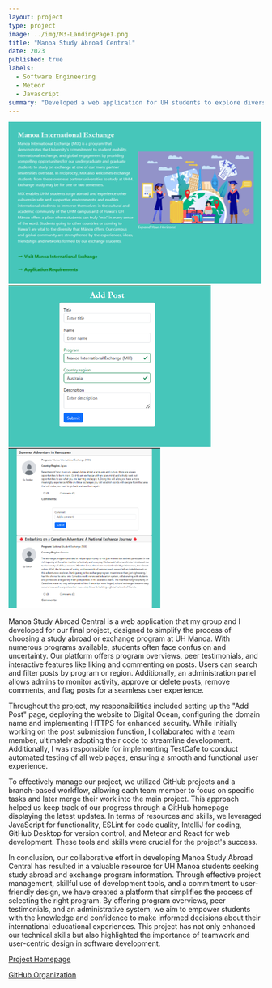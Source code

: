 ```yaml
---
layout: project
type: project
image: ../img/M3-LandingPage1.png
title: "Manoa Study Abroad Central"
date: 2023
published: true
labels:
  - Software Engineering
  - Meteor
  - Javascript
summary: "Developed a web application for UH students to explore diverse study abroad programs and access posts sharing other students' experiences in one convenient platform."
---
```


<div class="text-center p-4">
  <img width="500px" src="../img/programs.png" class="img-thumbnail" > 
  <img width="400px" src="../img/addPost.png" class="img-thumbnail" >
  <img width="300px" src="../img/testimonials.png" class="img-thumbnail" >
</div>

Manoa Study Abroad Central is a web application that my group and I developed for our final project, designed to simplify the process of choosing a study abroad or exchange program at UH Manoa. With numerous programs available, students often face confusion and uncertainty. Our platform offers program overviews, peer testimonials, and interactive features like liking and commenting on posts. Users can search and filter posts by program or region. Additionally, an administration panel allows admins to monitor activity, approve or delete posts, remove comments, and flag posts for a seamless user experience.<br>

Throughout the project, my responsibilities included setting up the "Add Post" page, deploying the website to Digital Ocean, configuring the domain name and implementing HTTPS for enhanced security. While initially working on the post submission function, I collaborated with a team member, ultimately adopting their code to streamline development. Additionally, I was responsible for implementing TestCafe to conduct automated testing of all web pages, ensuring a smooth and functional user experience.<br>

To effectively manage our project, we utilized GitHub projects and a branch-based workflow, allowing each team member to focus on specific tasks and later merge their work into the main project. This approach helped us keep track of our progress through a GitHub homepage displaying the latest updates. In terms of resources and skills, we leveraged JavaScript for functionality, ESLint for code quality, IntelliJ for coding, GitHub Desktop for version control, and Meteor and React for web development. These tools and skills were crucial for the project's success.<br>

In conclusion, our collaborative effort in developing Manoa Study Abroad Central has resulted in a valuable resource for UH Manoa students seeking study abroad and exchange program information. Through effective project management, skillful use of development tools, and a commitment to user-friendly design, we have created a platform that simplifies the process of selecting the right program. By offering program overviews, peer testimonials, and an administrative system, we aim to empower students with the knowledge and confidence to make informed decisions about their international educational experiences. This project has not only enhanced our technical skills but also highlighted the importance of teamwork and user-centric design in software development. 

<p><a href="https://manoa-study-abroad-central.github.io/">Project Homepage</a></p>

<p><a href="https://github.com/manoa-study-abroad-central/manoa-study-abroad-central">GitHub Organization</a></p>
